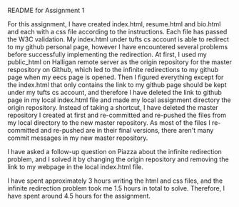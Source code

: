 README for Assignment 1

For this assignment, I have created index.html, resume.html and bio.html and each with a css file according to the instructions. Each file has passed the W3C validation. My index.html under tufts cs account is able to redirect to my github personal page, however I have encountered several problems before successfully implementing the redirection. At first, I used my public_html on Halligan remote server as the origin repository for the master respository on Github, which led to the infinite redirections to my github page when my eecs page is opened. Then I figured everything except for the index.html that only contains the link to my github page should be kept under my tufts cs account, and therefore I have deleted the link to github page in my local index.html file and made my local assignment directory the origin repository. Instead of taking a shortcut, I have deleted the master repository I created at first and re-committed and re-pushed the files from my local directory to the new master repository. As most of the files I re-committed and re-pushed are in their final versions, there aren't many commit messages in my new master repository. 

I have asked a follow-up question on Piazza about the infinite redirection problem, and I solved it by changing the origin repository and removing the link to my webpage in the local index.html file. 

I have spent approximately 3 hours writing the html and css files, and the infinite redirection problem took me 1.5 hours in total to solve. Therefore, I have spent around 4.5 hours for the assignment.